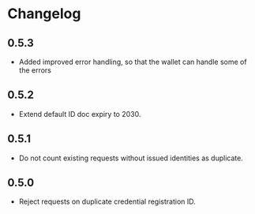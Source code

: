 # Changelog

## 0.5.3
- Added improved error handling, so that the wallet can handle some of the errors

## 0.5.2

- Extend default ID doc expiry to 2030.

## 0.5.1

- Do not count existing requests without issued identities as duplicate.

## 0.5.0

- Reject requests on duplicate credential registration ID.
